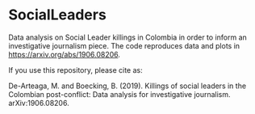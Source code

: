 # SocialLeaders
Data analysis on Social Leader killings in Colombia in order to inform an investigative journalism piece. The code reproduces data and plots in https://arxiv.org/abs/1906.08206. 

If you use this repository, please cite as:

 De-Arteaga,  M.  and  Boecking,  B.  (2019). Killings  of  social  leaders  in  the  Colombian  post-conflict:  Data  analysis  for investigative journalism. arXiv:1906.08206.

